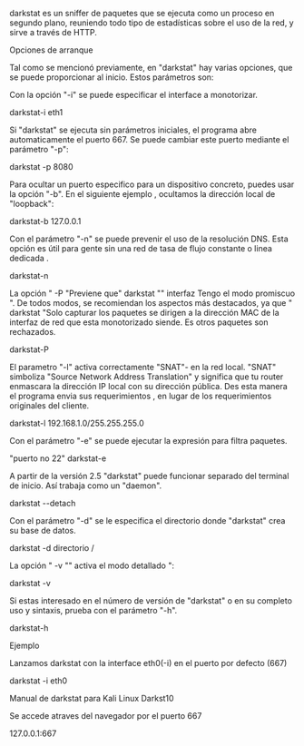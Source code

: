 darkstat es un sniffer de paquetes que se ejecuta como un proceso en segundo plano, reuniendo todo tipo de estadísticas sobre el uso de la red, y sirve a través de HTTP.

Opciones de arranque

Tal como se mencionó previamente, en "darkstat" hay varias opciones, que se puede proporcionar al inicio. Estos parámetros son:

Con la opción "-i" se puede especificar el interface a monotorizar.

darkstat-i eth1

Si "darkstat" se ejecuta sin parámetros iniciales, el programa abre automaticamente el puerto 667. Se puede cambiar este puerto mediante el parámetro "-p":

darkstat -p 8080

Para ocultar un puerto especifico para un dispositivo concreto, puedes usar la opción "-b". En el siguiente ejemplo , ocultamos la dirección local de "loopback":

darkstat-b 127.0.0.1

Con el parámetro "-n" se puede prevenir el uso de la resolución DNS. Esta opción es útil para gente sin una red de tasa de flujo constante o linea dedicada .

darkstat-n

La opción " -P "Previene que" darkstat "" interfaz Tengo el modo promiscuo ". De todos modos, se recomiendan los aspectos más destacados, ya que " darkstat "Solo capturar los paquetes se dirigen a la dirección MAC de la interfaz de red que esta monotorizado siende. Es otros paquetes son rechazados.

darkstat-P

El parametro "-l" activa correctamente "SNAT"- en la red local. "SNAT" simboliza "Source Network Address Translation" y significa que tu router enmascara la dirección IP local con su dirección pública. Des esta manera el programa envia sus requerimientos , en lugar de los requerimientos originales del cliente.

darkstat-l 192.168.1.0/255.255.255.0

Con el parámetro "-e" se puede ejecutar la expresión para filtra paquetes.

"puerto no 22" darkstat-e

A partir de la versión 2.5 "darkstat" puede funcionar separado del terminal de inicio. Así trabaja como un "daemon".

darkstat --detach

Con el parámetro "-d" se le especifica el directorio donde "darkstat" crea su base de datos.

darkstat -d directorio /

La opción " -v "" activa el modo detallado ":

darkstat -v

Si estas interesado en el número de versión de "darkstat" o en su completo uso y sintaxis, prueba con el parámetro "-h".

darkstat-h

Ejemplo

Lanzamos darkstat con la interface eth0(-i) en el puerto por defecto (667)

darkstat -i eth0

Manual de darkstat para Kali Linux Darkst10

Se accede atraves del navegador por el puerto 667

127.0.0.1:667
